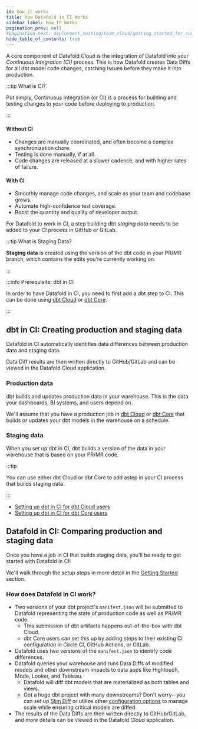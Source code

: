```yaml
---
id: how_it_works
title: How Datafold in CI Works
sidebar_label: How It Works
pagination_prev: null
#pagination_next: deployment_testing/team_cloud/getting_started_for_customers
hide_table_of_contents: true
---
```


A core component of Datafold Cloud is the integration of Datafold into your _Continuous Integration (CI)_ process. This is how Datafold creates Data Diffs for all dbt model code changes, catching issues before they make it into production.

:::tip What is CI?

Put simply, Continuous Integration (or CI) is a process for building and testing changes to your code before deploying to production.

:::

#### Without CI
* Changes are manually coordinated, and often become a complex synchronization chore.
* Testing is done manually, if at all.
* Code changes are released at a slower cadence, and with higher rates of failure.

#### With CI
* Smoothly manage code changes, and scale as your team and codebase grows.
* Automate high-confidence test coverage.
* Boost the quantity and quality of developer output.

For Datafold to work in CI, a step building dbt _staging data_ needs to be added to your CI process in GitHub or GitLab.

:::tip What is Staging Data?

**Staging data** is created using the version of the dbt code in your PR/MR branch, which contains the edits you're currently working on.

:::

:::info Prerequisite: dbt in CI

In order to have Datafold in CI, you need to first add a dbt step to CI. This can be done using [dbt Cloud](https://www.datafold.com/blog/slim-ci-the-cost-effective-solution-for-successful-deployments-in-dbt-cloud) or [dbt Core](https://www.datafold.com/blog/accelerating-dbt-core-ci-cd-with-github-actions-a-step-by-step-guide).

:::

## dbt in CI: Creating production and staging data 

Datafold in CI automatically identifies data differences between production data and staging data. 

Data Diff results are then written directly to GitHub/GitLab and can be viewed in the Datafold Cloud application.

### Production data
dbt builds and updates production data in your warehouse. This is the data your dashboards, BI systems, and users depend on.

We'll assume that you have a production job in [dbt Cloud](https://docs.getdbt.com/docs/deploy/dbt-cloud-job) or [dbt Core](https://docs.getdbt.com/docs/deploy/deployment-tools) that builds or updates your dbt models in the warehouse on a schedule.

### Staging data
When you set up dbt in CI, dbt builds a version of the data in your warehouse that is based on your PR/MR code.

:::tip

You can use either dbt Cloud or dbt Core to add astep in your CI process that builds staging data.

:::

- [Setting up dbt in CI for dbt Cloud users](https://www.datafold.com/blog/slim-ci-the-cost-effective-solution-for-successful-deployments-in-dbt-cloud)
- [Setting up dbt in CI for dbt Core users](https://www.datafold.com/blog/accelerating-dbt-core-ci-cd-with-github-actions-a-step-by-step-guide)

## Datafold in CI: Comparing production and staging data 

Once you have a job in CI that builds staging data, you'll be ready to get started with Datafold in CI!

We'll walk through the setup steps in more detail in the [Getting Started](/deployment_testing/team_cloud/getting_started_for_customers.md) section. 

### How does Datafold in CI work?

- Two versions of your dbt project's `manifest.json` will be submitted to Datafold representing the state of production code as well as PR/MR code.
  - This submission of dbt artifacts happens out-of-the-box with dbt Cloud.
  - dbt Core users can set this up by adding steps to their existing CI configuration in Circle CI, GitHub Actions, or GitLab.
- Datafold uses two versions of the `manifest.json` to identify code differences.
- Datafold queries your warehouse and runs Data Diffs of modified models and other downstream impacts to data apps like Hightouch, Mode, Looker, and Tableau.
  - Datafold will diff dbt models that are materialized as both tables and views.
  - Got a huge dbt project with many downstreams? Don't worry--you can set up [Slim Diff](/guides/slim_diff.md) or utilize other [configuration options](/guides/dbt_advanced_configs.md) to manage scale while ensuring critical models are diffed.
- The results of the Data Diffs are then written directly to GitHub/GitLab, and more details can be viewed in the Datafold Cloud application.
